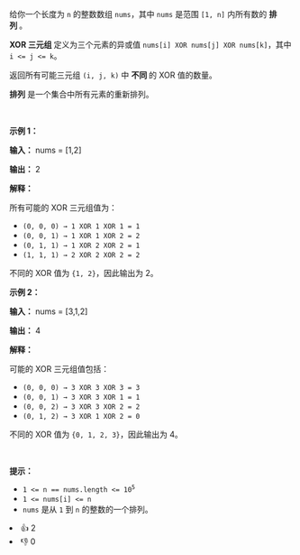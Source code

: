 <p>给你一个长度为 <code>n</code> 的整数数组 <code>nums</code>，其中 <code>nums</code> 是范围 <code>[1, n]</code> 内所有数的&nbsp;<strong>排列&nbsp;</strong>。</p>

<p><strong>XOR 三元组</strong> 定义为三个元素的异或值 <code>nums[i] XOR nums[j] XOR nums[k]</code>，其中 <code>i &lt;= j &lt;= k</code>。</p>

<p>返回所有可能三元组 <code>(i, j, k)</code> 中&nbsp;<strong>不同&nbsp;</strong>的 XOR 值的数量。</p>

<p><strong>排列</strong> 是一个集合中所有元素的重新排列。</p>

<p>&nbsp;</p>

<p><strong class="example">示例 1：</strong></p>

<div class="example-block"> 
 <p><strong>输入：</strong> <span class="example-io">nums = [1,2]</span></p> 
</div>

<p><strong>输出：</strong> <span class="example-io">2</span></p>

<p><strong>解释：</strong></p>

<p>所有可能的 XOR 三元组值为：</p>

<ul> 
 <li><code>(0, 0, 0) → 1 XOR 1 XOR 1 = 1</code></li> 
 <li><code>(0, 0, 1) → 1 XOR 1 XOR 2 = 2</code></li> 
 <li><code>(0, 1, 1) → 1 XOR 2 XOR 2 = 1</code></li> 
 <li><code>(1, 1, 1) → 2 XOR 2 XOR 2 = 2</code></li> 
</ul>

<p>不同的 XOR 值为 <code>{1, 2}</code>，因此输出为 2。</p>

<p><strong class="example">示例 2：</strong></p>

<div class="example-block"> 
 <p><strong>输入：</strong> <span class="example-io">nums = [3,1,2]</span></p> 
</div>

<p><strong>输出：</strong> <span class="example-io">4</span></p>

<p><strong>解释：</strong></p>

<p>可能的 XOR 三元组值包括：</p>

<ul> 
 <li><code>(0, 0, 0) → 3 XOR 3 XOR 3 = 3</code></li> 
 <li><code>(0, 0, 1) → 3 XOR 3 XOR 1 = 1</code></li> 
 <li><code>(0, 0, 2) → 3 XOR 3 XOR 2 = 2</code></li> 
 <li><code>(0, 1, 2) → 3 XOR 1 XOR 2 = 0</code></li> 
</ul>

<p>不同的 XOR 值为 <code>{0, 1, 2, 3}</code>，因此输出为 4。</p>

<p>&nbsp;</p>

<p><strong>提示：</strong></p>

<ul> 
 <li><code>1 &lt;= n == nums.length &lt;= 10<sup>5</sup></code></li> 
 <li><code>1 &lt;= nums[i] &lt;= n</code></li> 
 <li><code>nums</code> 是从 <code>1</code> 到 <code>n</code> 的整数的一个排列。</li> 
</ul>

<div><li>👍 2</li><li>👎 0</li></div>